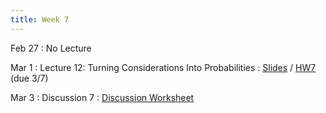 ```yaml
---
title: Week 7
---
```


Feb 27
: No Lecture

Mar 1
: Lecture 12: Turning Considerations Into Probabilities
    : <!-- [Notes](/lectures/lec12-considerations-probabilities) / --> [Slides](https://docs.google.com/presentation/d/1FBZqBkX54eV86_BR1Mpk7MSO0COKK-ssmT083grTWnA/edit?usp=sharing) / [HW7](/assets/hw7/hw7.pdf) (due 3/7)

Mar 3
: Discussion 7
    : [Discussion Worksheet](https://docs.google.com/document/d/1cZMSzDf9gMPrnVxCOruDnbHYxK5we0a4T5FfWCw5Oxs/edit?usp=sharing)
